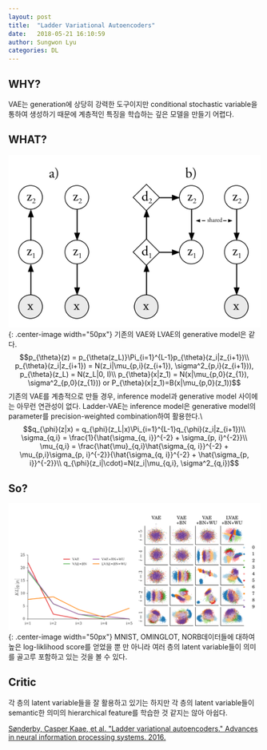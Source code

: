 ```yaml
---
layout: post
title:  "Ladder Variational Autoencoders"
date:   2018-05-21 16:10:59
author: Sungwon Lyu
categories: DL
---
```


## WHY? 
VAE는 generation에 상당히 강력한 도구이지만 conditional stochastic variable을 통하여 생성하기 때문에 계층적인 특징을 학습하는 깊은 모델을 만들기 어렵다. 

## WHAT?
![image](/assets/images/lvae1.png){: .center-image width="50px"}
기존의 VAE와 LVAE의 generative model은 같다. 
$$p_{\theta}(z) = p_{\theta(z_L)}\Pi_{i=1}^{L-1}p_{\theta}(z_i|z_{i+1})\\
p_{\theta}(z_i|z_{i+1}) = N(z_i|\mu_{p,i}(z_{i+1}), \sigma^2_{p,i}(z_{i+1})), p_{\theta}(z_L) = N(z_L|0, I)\\
p_{\theta}(x|z_1) = N(x|\mu_{p,0}(z_{1}), \sigma^2_{p,0}(z_{1})) or P_{\theta}(x|z_1)=B(x|\mu_{p,0}(z_1))$$
기존의 VAE를 계층적으로 만들 경우, inference model과 generative model 사이에는 아무런 연관성이 없다. Ladder-VAE는 inference model은 generative model의 parameter를 precision-weighted combination하여 활용한다.\\
$$q_{\phi}(z|x) = q_{\phi}(z_L|x)\Pi_{i=1}^{L-1}q_{\phi}(z_i|z_{i+1})\\
\sigma_{q,i} = \frac{1}{\hat{\sigma_{q, i}}^{-2} + \sigma_{p, i}^{-2}}\\
\mu_{q,i} = \frac{\hat{\mu}_{q,i}\hat{\sigma_{q, i}}^{-2} + \mu_{p,i}\sigma_{p, i}^{-2}}{\hat{\sigma_{q, i}}^{-2} + \hat{\sigma_{p, i}}^{-2}}\\
q_{\phi}(z_i|\cdot)=N(z_i|\mu_{q,i}, \sigma^2_{q,i})$$

## So?
![image](/assets/images/lvae2.png){: .center-image width="50px"}
MNIST, OMINGLOT, NORB데이터들에 대하여 높은 log-liklihood score를 얻었을 뿐 만 아니라 여러 층의 latent variable들이 의미를 골고루 포함하고 있는 것을 볼 수 있다. 

## Critic
각 층의 latent variable들을 잘 활용하고 있기는 하지만 각 층의 latent variable들이 semantic한 의미의 hierarchical feature를 학습한 것 같지는 않아 아쉽다. 

[Sønderby, Casper Kaae, et al. "Ladder variational autoencoders." Advances in neural information processing systems. 2016.](http://papers.nips.cc/paper/6275-ladder-variational-autoencoders)

